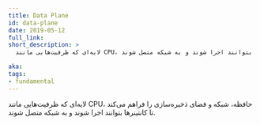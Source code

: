 ```yaml
---
title: Data Plane
id: data-plane
date: 2019-05-12
full_link:
short_description: >
  لایه‌ای که ظرفیت‌هایی مانند CPU، حافظه، شبکه و فضای ذخیره‌سازی را فراهم می‌کند تا کانتینرها بتوانند اجرا شوند و به شبکه متصل شوند.

aka:
tags:
- fundamental
---
```

 لایه‌ای که ظرفیت‌هایی مانند CPU، حافظه، شبکه و فضای ذخیره‌سازی را فراهم می‌کند تا کانتینرها بتوانند اجرا شوند و به شبکه متصل شوند.
